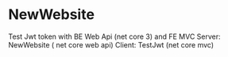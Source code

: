 # NewWebsite
Test Jwt token with BE Web Api (net core 3) and FE MVC
Server: NewWebsite ( net core web api)
Client: TestJwt (net core mvc)
